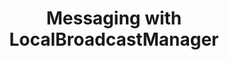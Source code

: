 ---
layout: post
title: Messaging with LocalBroadcastManager
description: "This post discusses Android's local Intent broadcasts funtionality and proposes a wrapper around the LocalBroadcastManager class as a solution for a messaging communication between modules in an app."
modified: 2014-05-31
category: blog
tags: [android, tip, software development, intent, broadcast, localbroadcastmanager]
share: true
---